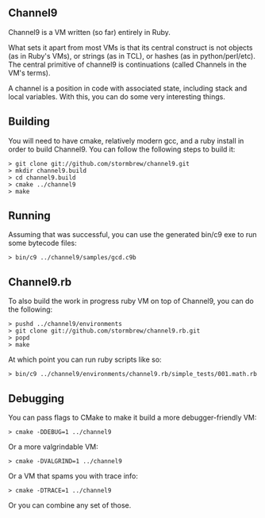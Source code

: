 Channel9
--------

Channel9 is a VM written (so far) entirely in Ruby.

What sets it apart from most VMs is that its central construct is
not objects (as in Ruby's VMs), or strings (as in TCL), or hashes
(as in python/perl/etc). The central primitive of channel9 is
continuations (called Channels in the VM's terms).

A channel is a position in code with associated state, including
stack and local variables. With this, you can do some very interesting
things.

Building
--------

You will need to have cmake, relatively modern gcc, and a ruby install
in order to build Channel9. You can follow the following steps to build it:

	> git clone git://github.com/stormbrew/channel9.git
	> mkdir channel9.build
	> cd channel9.build
	> cmake ../channel9
	> make

Running
-------

Assuming that was successful, you can use the generated bin/c9 exe to
run some bytecode files:

	> bin/c9 ../channel9/samples/gcd.c9b

Channel9.rb
-----------

To also build the work in progress ruby VM on top of Channel9, you can
do the following:

	> pushd ../channel9/environments
	> git clone git://github.com/stormbrew/channel9.rb.git
	> popd
	> make

At which point you can run ruby scripts like so:

	> bin/c9 ../channel9/environments/channel9.rb/simple_tests/001.math.rb

Debugging
---------

You can pass flags to CMake to make it build a more debugger-friendly VM:

	> cmake -DDEBUG=1 ../channel9

Or a more valgrindable VM:

	> cmake -DVALGRIND=1 ../channel9

Or a VM that spams you with trace info:

	> cmake -DTRACE=1 ../channel9

Or you can combine any set of those.
